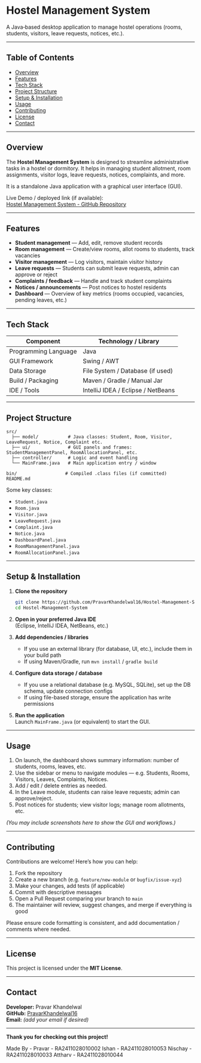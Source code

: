 # Hostel Management System

A Java‑based desktop application to manage hostel operations (rooms, students, visitors, leave requests, notices, etc.).

---

## Table of Contents

- [Overview](#overview)  
- [Features](#features)  
- [Tech Stack](#tech-stack)  
- [Project Structure](#project-structure)  
- [Setup & Installation](#setup--installation)  
- [Usage](#usage)  
- [Contributing](#contributing)  
- [License](#license)  
- [Contact](#contact)  

---

## Overview

The **Hostel Management System** is designed to streamline administrative tasks in a hostel or dormitory. It helps in managing student allotment, room assignments, visitor logs, leave requests, notices, complaints, and more.  

It is a standalone Java application with a graphical user interface (GUI).

Live Demo / deployed link (if available):  
[Hostel Management System - GitHub Repository](https://github.com/PravarKhandelwal16/Hostel-Management-System.git)

---

## Features

- **Student management** — Add, edit, remove student records  
- **Room management** — Create/view rooms, allot rooms to students, track vacancies  
- **Visitor management** — Log visitors, maintain visitor history  
- **Leave requests** — Students can submit leave requests, admin can approve or reject  
- **Complaints / feedback** — Handle and track student complaints  
- **Notices / announcements** — Post notices to hostel residents  
- **Dashboard** — Overview of key metrics (rooms occupied, vacancies, pending leaves, etc.)

---

## Tech Stack

| Component        | Technology / Library   |
|------------------|--------------------------|
| Programming Language | Java |
| GUI Framework     | Swing / AWT |
| Data Storage      | File System / Database (if used) |
| Build / Packaging | Maven / Gradle / Manual Jar |
| IDE / Tools       | IntelliJ IDEA / Eclipse / NetBeans |

---

## Project Structure

```
src/
  ├── model/           # Java classes: Student, Room, Visitor, LeaveRequest, Notice, Complaint etc.
  ├── ui/              # GUI panels and frames: StudentManagementPanel, RoomAllocationPanel, etc.
  ├── controller/      # Logic and event handling
  └── MainFrame.java   # Main application entry / window
  
bin/                  # Compiled .class files (if committed)
README.md
```

Some key classes:

- `Student.java`  
- `Room.java`  
- `Visitor.java`  
- `LeaveRequest.java`  
- `Complaint.java`  
- `Notice.java`  
- `DashboardPanel.java`  
- `RoomManagementPanel.java`  
- `RoomAllocationPanel.java`  

---

## Setup & Installation

1. **Clone the repository**  
   ```bash
   git clone https://github.com/PravarKhandelwal16/Hostel-Management-System.git
   cd Hostel-Management-System
   ```

2. **Open in your preferred Java IDE**  
   (Eclipse, IntelliJ IDEA, NetBeans, etc.)

3. **Add dependencies / libraries**  
   - If you use an external library (for database, UI, etc.), include them in your build path  
   - If using Maven/Gradle, run `mvn install` / `gradle build`  

4. **Configure data storage / database**  
   - If you use a relational database (e.g. MySQL, SQLite), set up the DB schema, update connection configs  
   - If using file-based storage, ensure the application has write permissions  

5. **Run the application**  
   Launch `MainFrame.java` (or equivalent) to start the GUI.

---

## Usage

1. On launch, the dashboard shows summary information: number of students, rooms, leaves, etc.  
2. Use the sidebar or menu to navigate modules — e.g. Students, Rooms, Visitors, Leaves, Complaints, Notices.  
3. Add / edit / delete entries as needed.  
4. In the Leave module, students can raise leave requests; admin can approve/reject.  
5. Post notices for students; view visitor logs; manage room allotments, etc.

*(You may include screenshots here to show the GUI and workflows.)*

---

## Contributing

Contributions are welcome! Here’s how you can help:

1. Fork the repository  
2. Create a new branch (e.g. `feature/new-module` or `bugfix/issue-xyz`)  
3. Make your changes, add tests (if applicable)  
4. Commit with descriptive messages  
5. Open a Pull Request comparing your branch to `main`  
6. The maintainer will review, suggest changes, and merge if everything is good

Please ensure code formatting is consistent, and add documentation / comments where needed.

---

## License

This project is licensed under the **MIT License**.

---

## Contact

**Developer:** Pravar Khandelwal  
**GitHub:** [PravarKhandelwal16](https://github.com/PravarKhandelwal16)  
**Email:** *(add your email if desired)*  

---

**Thank you for checking out this project!**



Made By - 
Pravar - RA2411028010002
Ishan - RA2411028010053
Nischay - RA2411028010033
Attharv - RA2411028010044
